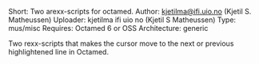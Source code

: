 Short:        Two arexx-scripts for octamed.
Author:       kjetilma@ifi.uio.no (Kjetil S. Matheussen)
Uploader:     kjetilma ifi uio no (Kjetil S  Matheussen)
Type:         mus/misc
Requires:     Octamed 6 or OSS
Architecture: generic

Two rexx-scripts that makes the cursor
move to the next or previous highlightened
line in Octamed.
